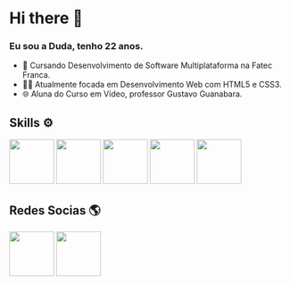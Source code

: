 # Hi there 👋
  
### Eu sou a Duda, tenho 22 anos. 

- 📘 Cursando Desenvolvimento de Software Multiplataforma na Fatec Franca.
- 👩‍💻 Atualmente focada em Desenvolvimento Web com HTML5 e CSS3.
- 🌐 Aluna do Curso em Vídeo, professor Gustavo Guanabara.

## Skills ⚙️
<a href="https://html.spec.whatwg.org/dev/"><img src="https://cdn.pixabay.com/photo/2017/08/05/11/16/logo-2582748_1280.png" width="80"></a>
<a href="https://css-tricks.com/"><img src="https://cdn.pixabay.com/photo/2017/08/05/11/16/logo-2582747_1280.png" width="80"></a>
<a href="https://www.figma.com/about/"><img src="https://cdn.icon-icons.com/icons2/2429/PNG/512/figma_logo_icon_147289.png" width="80"></a>
<a href="https://www.adobe.com/br/products/illustrator.html"><img src="https://www.imagensempng.com.br/wp-content/uploads/2020/12/illustrator.png" width="80"></a>
<a href="https://git-scm.com/about"><img src="https://git-scm.com/images/logos/downloads/Git-Icon-1788C.png" width="80"></a>

## Redes Socias 🌎 

<a href="https://www.instagram.com/dudaarianne/" target="_blank"><img src="https://icons.iconarchive.com/icons/graphicloads/papercut-social/96/Instagram-icon.png" width="80"></a>
<a href="https://www.linkedin.com/in/eduarda-matos/" target="_blank"><img src="https://icons.iconarchive.com/icons/graphicloads/papercut-social/96/Linkedin-icon.png" width="80"></a>
